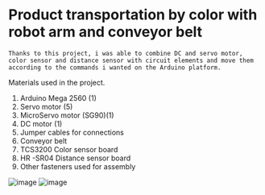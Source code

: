 # Product transportation by color with robot arm and conveyor belt

    Thanks to this project, i was able to combine DC and servo motor, color sensor and distance sensor with circuit elements and move them according to the commands i wanted on the Arduino platform.

Materials used in the project.

   1) Arduino Mega 2560 (1)
   2) Servo motor (5)
   3) MicroServo motor (SG90)(1) 
   4) DC motor (1)
   5) Jumper cables for connections
   6) Conveyor belt
   7) TCS3200 Color sensor board
   8) HR -SR04 Distance sensor  board
   9) Other fasteners used for assembly


![image](https://user-images.githubusercontent.com/80620991/147467260-75b6973e-1bc7-4c30-943a-98267f2bbc38.png) ![image](https://user-images.githubusercontent.com/80620991/147467363-c71cb632-4ebc-467a-9785-75b1fd62fee8.png)

